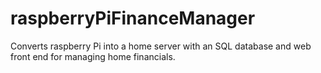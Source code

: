 # raspberryPiFinanceManager
Converts raspberry Pi into a home server with an SQL database and web front end for managing home financials. 
